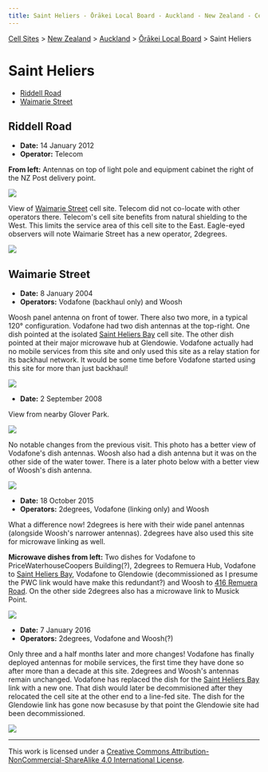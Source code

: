 ```yaml
---
title: Saint Heliers - Ōrākei Local Board - Auckland - New Zealand - Cell Sites
---
```


[Cell Sites](../../../) > [New Zealand](../../) > [Auckland](../) > [Ōrākei Local Board](./) > Saint Heliers

# Saint Heliers

* [Riddell Road](#riddell-road)
* [Waimarie Street](#waimarie-street)

## Riddell Road

* **Date:** 14 January 2012
* **Operator:** Telecom

**From left:** Antennas on top of light pole and equipment cabinet the right of the NZ Post delivery point.

![](https://f001.backblazeb2.com/file/CellSites/NZ/AUK/%C5%8Cr%C4%81kei/20120114-202414.jpg)

View of [Waimarie Street](#waimarie-street) cell site. Telecom did not co-locate with other operators there. Telecom's
cell site benefits from natural shielding to the West. This limits the service area of this cell site to the East.
Eagle-eyed observers will note Waimarie Street has a new operator, 2degrees.

![](https://f001.backblazeb2.com/file/CellSites/NZ/AUK/%C5%8Cr%C4%81kei/20120114-202429.jpg)

## Waimarie Street

* **Date:** 8 January 2004
* **Operators:** Vodafone (backhaul only) and Woosh

Woosh panel antenna on front of tower. There also two more, in a typical 120&deg; configuration. Vodafone had two dish
antennas at the top-right. One dish pointed at the isolated [Saint Heliers Bay](saint-heliers-bay) cell site. The other
dish pointed at their major microwave hub at Glendowie. Vodafone actually had no mobile services from this site and
only used this site as a relay station for its backhaul network. It would be some time before Vodafone started using
this site for more than just backhaul!

![](https://f001.backblazeb2.com/file/CellSites/NZ/AUK/%C5%8Cr%C4%81kei/20040108-145343.jpg)

* **Date:** 2 September 2008

View from nearby Glover Park.

![](https://f001.backblazeb2.com/file/CellSites/NZ/AUK/%C5%8Cr%C4%81kei/20080902-145932.jpg)

No notable changes from the previous visit. This photo has a better view of Vodafone's dish antennas. Woosh also had
a dish antenna but it was on the other side of the water tower. There is a later photo below with a better view of
Woosh's dish antenna.

![](https://f001.backblazeb2.com/file/CellSites/NZ/AUK/%C5%8Cr%C4%81kei/20080902-145502.jpg)

* **Date:** 18 October 2015
* **Operators:** 2degrees, Vodafone (linking only) and Woosh

What a difference now! 2degrees is here with their wide panel antennas (alongside Woosh's narrower antennas). 2degrees
have also used this site for microwave linking as well.

**Microwave dishes from left:** Two dishes for Vodafone to PriceWaterhouseCoopers Building(?), 2degrees to Remuera Hub,
Vodafone to [Saint Heliers Bay](saint-heliers-bay), Vodafone to Glendowie (decommissioned as I presume the PWC link
would have make this redundant?) and Woosh to [416 Remuera Road](remuera#416-remuera-road). On the other side 2degrees
also has a microwave link to Musick Point.

![](https://f001.backblazeb2.com/file/CellSites/NZ/AUK/%C5%8Cr%C4%81kei/20151018-143736.jpg)

* **Date:** 7 January 2016
* **Operators:** 2degrees, Vodafone and Woosh(?)

Only three and a half months later and more changes! Vodafone has finally deployed antennas for mobile services, the
first time they have done so after more than a decade at this site. 2degrees and Woosh's antennas remain unchanged.
Vodafone has replaced the dish for the [Saint Heliers Bay](saint-heliers-bay) link with a new one. That dish would
later be decommisioned after they relocated the cell site at the other end to a line-fed site. The dish for the
Glendowie link has gone now becasuse by that point the Glendowie site had been decommissioned.

![](https://f001.backblazeb2.com/file/CellSites/NZ/AUK/%C5%8Cr%C4%81kei/20160107-173252.jpg)

---

This work is licensed under a [Creative Commons Attribution-NonCommercial-ShareAlike 4.0 International License](http://creativecommons.org/licenses/by-nc-sa/4.0/).
